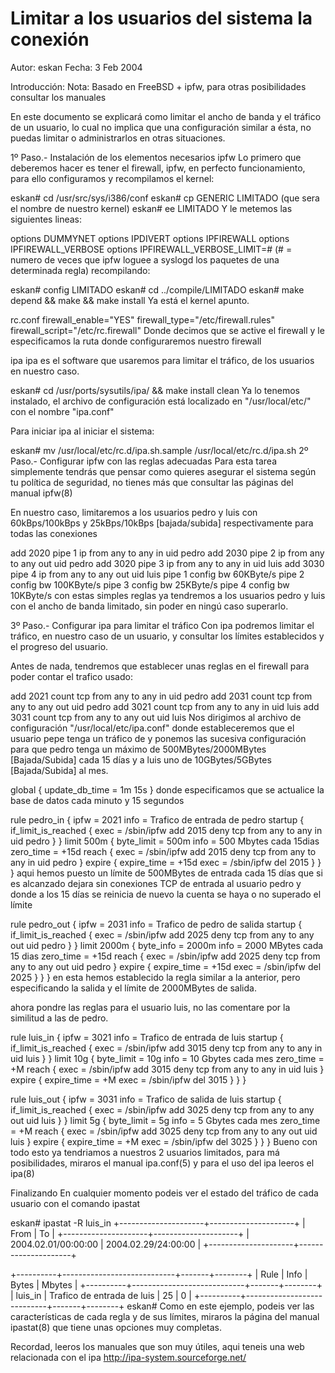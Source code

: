 # Limitar a los usuarios del sistema la conexión
Autor: eskan
Fecha: 3 Feb 2004

Introducción:
Nota: Basado en FreeBSD + ipfw, para otras posibilidades consultar los manuales

En este documento se explicará como limitar el ancho de banda y el tráfico de un usuario, lo cual no implica que una configuración similar a ésta, no puedas limitar o administrarlos en otras situaciones.

1º Paso.- Instalación de los elementos necesarios
ipfw
Lo primero que deberemos hacer es tener el firewall, ipfw, en perfecto funcionamiento, para ello configuramos y recompilamos el kernel:

eskan# cd /usr/src/sys/i386/conf
eskan# cp GENERIC LIMITADO (que sera el nombre de nuestro kernel)
eskan# ee LIMITADO
Y le metemos las siguientes lineas:

options DUMMYNET
options IPDIVERT
options IPFIREWALL
options IPFIREWALL_VERBOSE
options	IPFIREWALL_VERBOSE_LIMIT=# (# = numero de veces que ipfw loguee a 
syslogd los paquetes de una determinada regla) 
recompilando:

eskan# config LIMITADO
eskan# cd ../compile/LIMITADO
eskan# make depend && make && make install
Ya está el kernel apunto.

rc.conf
firewall_enable="YES"
firewall_type="/etc/firewall.rules"
firewall_script="/etc/rc.firewall"
Donde decimos que se active el firewall y le especificamos la ruta donde configuraremos nuestro firewall

ipa
ipa es el software que usaremos para limitar el tráfico, de los usuarios en nuestro caso.

eskan# cd /usr/ports/sysutils/ipa/ && make install clean
Ya lo tenemos instalado, el archivo de configuración está localizado en "/usr/local/etc/" con el nombre "ipa.conf"

Para iniciar ipa al iniciar el sistema:

eskan# mv /usr/local/etc/rc.d/ipa.sh.sample /usr/local/etc/rc.d/ipa.sh 
2º Paso.- Configurar ipfw con las reglas adecuadas
Para esta tarea simplemente tendrás que pensar como quieres asegurar el sistema según tu política de seguridad, no tienes más que consultar las páginas del manual ipfw(8)

En nuestro caso, limitaremos a los usuarios pedro y luis con 60kBps/100kBps y 25kBps/10kBps [bajada/subida] respectivamente para todas las conexiones

add 2020 pipe 1 ip from any to any in uid pedro
add 2030 pipe 2 ip from any to any out uid pedro
add 3020 pipe 3 ip from any to any in uid luis
add 3030 pipe 4 ip from any to any out uid luis
pipe 1 config bw 60KByte/s
pipe 2 config bw 100KByte/s
pipe 3 config bw 25KByte/s
pipe 4 config bw 10KByte/s
con estas simples reglas ya tendremos a los usuarios pedro y luis con el ancho de banda limitado, sin poder en ningú caso superarlo.

3º Paso.- Configurar ipa para limitar el tráfico
Con ipa podremos limitar el tráfico, en nuestro caso de un usuario, y consultar los límites establecidos y el progreso del usuario.

Antes de nada, tendremos que establecer unas reglas en el firewall para poder contar el trafico usado:

add 2021 count tcp from any to any in uid pedro
add 2031 count tcp from any to any out uid pedro
add 3021 count tcp from any to any in uid luis
add 3031 count tcp from any to any out uid luis
Nos dirigimos al archivo de configuración "/usr/local/etc/ipa.conf" donde estableceremos que el usuario pepe tenga un tráfico de y ponemos las sucesiva configuración para que pedro tenga un máximo de 500MBytes/2000MBytes [Bajada/Subida] cada 15 días y a luis uno de 10GBytes/5GBytes [Bajada/Subida] al mes.

global {
    update_db_time = 1m 15s
}
donde especificamos que se actualice la base de datos cada minuto y 15 segundos

rule pedro_in {
	ipfw = 2021
	info = Trafico de entrada de pedro
	startup {
		if_limit_is_reached {
			exec = /sbin/ipfw add 2015 deny tcp from any to any in uid pedro
		}
	}
	limit 500m {
		byte_limit = 500m
		info = 500 Mbytes cada 15dias
		zero_time = +15d
		reach {
			exec = /sbin/ipfw add 2015 deny tcp from any to any in uid pedro
		}
		expire {
			expire_time = +15d
			exec = /sbin/ipfw del 2015
		}
	}
}
aqui hemos puesto un límite de 500MBytes de entrada cada 15 días que si es alcanzado dejara sin conexiones TCP de entrada al usuario pedro y donde a los 15 días se reinicia de nuevo la cuenta se haya o no superado el límite

rule pedro_out {
	ipfw = 2031
	info = Trafico de pedro de salida
	startup {
		if_limit_is_reached {
			exec = /sbin/ipfw add 2025 deny tcp from any to any out uid pedro
		}
	}
	limit 2000m {
		byte_info = 2000m
		info = 2000 MBytes cada 15 dias
		zero_time = +15d
		reach {
			exec = /sbin/ipfw add 2025 deny tcp from any to any out uid pedro
		}
		expire {
			expire_time = +15d
			exec = /sbin/ipfw del 2025
		}
	}
}
en esta hemos establecido la regla similar a la anterior, pero especificando la salida y el límite de 2000MBytes de salida.

ahora pondre las reglas para el usuario luis, no las comentare por la similitud a las de pedro.

rule luis_in {
        ipfw = 3021
        info = Trafico de entrada de luis
        startup {
                if_limit_is_reached {
                        exec = /sbin/ipfw add 3015 deny tcp from any to any in uid luis
                }
        }
        limit 10g {
                byte_limit = 10g
                info = 10 Gbytes cada mes
                zero_time = +M
                reach {
                        exec = /sbin/ipfw add 3015 deny tcp from any to any in uid luis
                }
                expire {
                        expire_time = +M
                        exec = /sbin/ipfw del 3015
                }
        }
}

rule luis_out {
        ipfw = 3031
        info = Trafico de salida de luis
        startup {
                if_limit_is_reached {
                        exec = /sbin/ipfw add 3025 deny tcp from any to any out uid luis
                }
        }
        limit 5g {
                byte_limit = 5g
                info = 5 Gbytes cada mes
                zero_time = +M
                reach {
                        exec = /sbin/ipfw add 3025 deny tcp from any to any out uid luis
                }
                expire {
                        expire_time = +M
                        exec = /sbin/ipfw del 3025
                }
        }
}
Bueno con todo esto ya tendriamos a nuestros 2 usuarios limitados, para má posibilidades, miraros el manual ipa.conf(5) y para el uso del ipa leeros el ipa(8)

Finalizando
En cualquier momento podeis ver el estado del tráfico de cada usuario con el comando ipastat

eskan# ipastat -R luis_in
+---------------------+---------------------+
| From                | To                  |
+---------------------+---------------------+
| 2004.02.01/00:00:00 | 2004.02.29/24:00:00 |
+---------------------+---------------------+

+----------+----------------------------+-------+--------+
| Rule     | Info                       | Bytes | Mbytes |
+----------+----------------------------+-------+--------+
| luis_in  | Trafico de entrada de luis |    25 |      0 |
+----------+----------------------------+-------+--------+
eskan#
Como en este ejemplo, podeis ver las características de cada regla y de sus límites, miraros la página del manual ipastat(8) que tiene unas opciones muy completas.

Recordad, leeros los manuales que son muy útiles, aqui teneis una web relacionada con el ipa http://ipa-system.sourceforge.net/